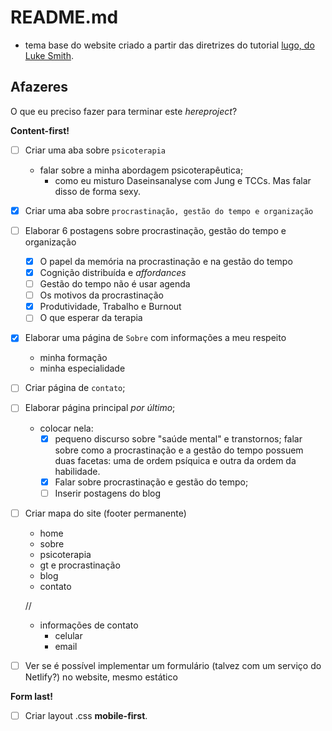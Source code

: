 # README.md

- tema base do website criado a partir das diretrizes do tutorial [lugo, do Luke Smith](https://github.com/LukeSmithxyz/lugo).

## Afazeres

O que eu preciso fazer para terminar este _hereproject_?

**Content-first!**
- [ ] Criar uma aba sobre `psicoterapia` 
	- falar sobre a minha abordagem psicoterapêutica;
		- como eu misturo Daseinsanalyse com Jung e TCCs. Mas falar disso de forma sexy.
- [X] Criar uma aba sobre `procrastinação, gestão do tempo e organização`
- [ ] Elaborar 6 postagens sobre procrastinação, gestão do tempo e organização
	- [X] O papel da memória na procrastinação e na gestão do tempo
	- [X] Cognição distribuída e _affordances_
	- [ ] Gestão do tempo não é usar agenda
	- [ ] Os motivos da procrastinação 
	- [X] Produtividade, Trabalho e Burnout 
	- [ ] O que esperar da terapia
- [X] Elaborar uma página de `Sobre` com informações a meu respeito
	- minha formação
	- minha especialidade
- [ ] Criar página de `contato`;
- [ ] Elaborar página principal _por último_;
	- colocar nela: 
		- [X] pequeno discurso sobre "saúde mental" e transtornos; falar sobre como a procrastinação e a gestão do tempo possuem duas facetas: uma de ordem psíquica e outra da ordem da habilidade.
		- [X] Falar sobre procrastinação e gestão do tempo;
		- [ ] Inserir postagens do blog

- [ ] Criar mapa do site (footer permanente)
	- home
	- sobre
	- psicoterapia
	- gt e procrastinação
	- blog
	- contato

	//

	- informações de contato
		- celular
		- email

- [ ] Ver se é possível implementar um formulário (talvez com um serviço do Netlify?) no website, mesmo estático

**Form last!**
- [ ] Criar layout .css **mobile-first**.
